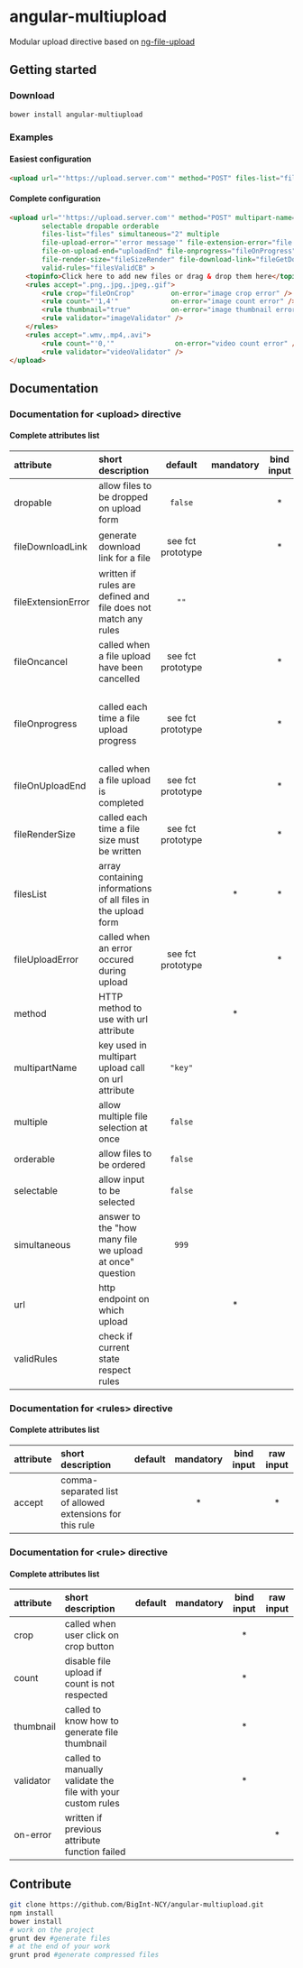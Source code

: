 # angular-multiupload

Modular upload directive based on [ng-file-upload](https://github.com/danialfarid/ng-file-upload)



## Getting started


### Download

```bash
bower install angular-multiupload
```

### Examples

#### Easiest configuration
```html
<upload url="'https://upload.server.com'" method="POST" files-list="files"></upload>
```

#### Complete configuration
```html
<upload url="'https://upload.server.com'" method="POST" multipart-name="'file'"
		selectable dropable orderable
		files-list="files" simultaneous="2" multiple
		file-upload-error="'error message'" file-extension-error="file extension not supported"
		file-on-upload-end="uploadEnd" file-onprogress="fileOnProgress" file-oncancel="fileOnCancel"
		file-render-size="fileSizeRender" file-download-link="fileGetDownloadLink"
		valid-rules="filesValidCB" >
	<topinfo>Click here to add new files or drag & drop them here</topinfo>
	<rules accept=".png,.jpg,.jpeg,.gif">
		<rule crop="fileOnCrop"         on-error="image crop error" />
		<rule count="'1,4'"             on-error="image count error" />
		<rule thumbnail="true"          on-error="image thumbnail error" />
		<rule validator="imageValidator" />
	</rules>
	<rules accept=".wmv,.mp4,.avi">
		<rule count="'0,'"               on-error="video count error" />
		<rule validator="videoValidator" />
</upload>
```



## Documentation


### Documentation for **\<upload\>** directive

#### Complete attributes list
| attribute          | short description                                              | default           | mandatory | bind input | raw input | function prototype                                                                             |
|:------------------ |:-------------------------------------------------------------- |:-----------------:|:---------:|:----------:|:---------:|:---------------------------------------------------------------------------------------------- |
| dropable           | allow files to be dropped on upload form                       | `false`           |           |      *     |           |                                                                                                |
| fileDownloadLink   | generate download link for a file                              | see fct prototype |           |      *     |           | `fct(file) { return file.name; }`                                                              |
| fileExtensionError | written if rules are defined and file does not match any rules | `""`              |           |            |     *     |                                                                                                |
| fileOncancel       | called when a file upload have been cancelled                  | see fct prototype |           |      *     |           | `fct(file, http_code, http_resp) {}`                                                           |
| fileOnprogress     | called each time a file upload progress                        | see fct prototype |           |      *     |           | `fct(file, status, percentil) { return status + ': ' + percentil + '%'; }`                     |
| fileOnUploadEnd    | called when a file upload is completed                         | see fct prototype |           |      *     |           | `fct(file, http_code, http_resp) {}`                                                           |
| fileRenderSize     | called each time a file size must be written                   | see fct prototype |           |      *     |           | `fct(size) { return size + 'o'; }`                                                             |
| filesList          | array containing informations of all files in the upload form  |                   |     *     |      *     |           |                                                                                                |
| fileUploadError    | called when an error occured during upload                     | see fct prototype |           |      *     |           | `fct(file, http_code, http_resp) { return 'upload error'; }`                                   |
| method             | HTTP method to use with url attribute                          |                   |     *     |            |     *     |                                                                                                |
| multipartName      | key used in multipart upload call on url attribute             | `"key"`           |           |            |           |                                                                                                |
| multiple           | allow multiple file selection at once                          | `false`           |           |            |           |                                                                                                |
| orderable          | allow files to be ordered                                      | `false`           |           |            |           |                                                                                                |
| selectable         | allow input to be selected                                     | `false`           |           |            |           |                                                                                                |
| simultaneous       | answer to the "how many file we upload at once" question       | `999`             |           |            |     *     |                                                                                                |
| url                | http endpoint on which upload                                  |                   |     *     |            |           |                                                                                                |
| validRules         | check if current state respect rules                           |                   |           |            |           |                                                                                                |


### Documentation for **\<rules\>** directive

#### Complete attributes list
| attribute | short description                                        | default | mandatory | bind input | raw input |
|:--------- |:-------------------------------------------------------- |:-------:|:---------:|:----------:|:---------:|
| accept    | comma-separated list of allowed extensions for this rule |         |     *     |            |     *     |


### Documentation for **\<rule\>** directive

#### Complete attributes list
| attribute | short description                                           | default | mandatory | bind input | raw input |
|:--------- |:----------------------------------------------------------- |:-------:|:---------:|:----------:|:---------:|
| crop      | called when user click on crop button                       |         |           |      *     |           |
| count     | disable file upload if count is not respected               |         |           |      *     |           |
| thumbnail | called to know how to generate file thumbnail               |         |           |      *     |           |
| validator | called to manually validate the file with your custom rules |         |           |      *     |           |
| on-error  | written if previous attribute function failed               |         |           |            |     *     |



## Contribute

```bash
git clone https://github.com/BigInt-NCY/angular-multiupload.git
npm install
bower install
# work on the project
grunt dev #generate files
# at the end of your work
grunt prod #generate compressed files
```
